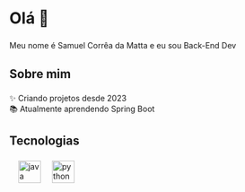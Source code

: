 <h1 align="left">Olá 👋</h1>

###

<p align="left">Meu nome é Samuel Corrêa da Matta e eu sou Back-End Dev</p>

###

<h2 align="left">Sobre mim</h2>

###

<p align="left">✨ Criando projetos desde 2023<br>📚 Atualmente aprendendo Spring Boot<br</p>

###

<h2 align="left">Tecnologias </h2>

###

<div align="left">

  <img width="12" />
  <img src="https://cdn.jsdelivr.net/gh/devicons/devicon/icons/java/java-original.svg" height="40" alt="java logo"  />
  <img width="12" />
  <img src="https://cdn.jsdelivr.net/gh/devicons/devicon/icons/python/python-original.svg" height="40" alt="python logo"  />
</div>

###
